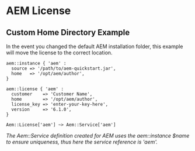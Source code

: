 # AEM License

## Custom Home Directory Example

In the event you changed the default AEM installation folder, this example will move the license to the correct location.

~~~ puppet
aem::instance { 'aem' :
  source => '/path/to/aem-quickstart.jar',
  home   => '/opt/aem/author',
}

aem::license { 'aem' :
  customer    => 'Customer Name',
  home        => '/opt/aem/author',
  license_key => 'enter-your-key-here',
  version     => '6.1.0',
}

Aem::License['aem'] ~> Aem::Service['aem']
~~~

*The Aem::Service definition created for AEM uses the aem::instance $name to ensure uniqueness, thus here the service reference is 'aem'.*
